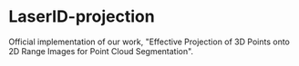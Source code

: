 # LaserID-projection
Official implementation of our work, "Effective Projection of 3D Points onto 2D Range Images for Point Cloud Segmentation".
